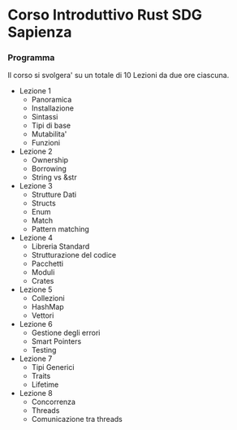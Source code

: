 # Corso Introduttivo Rust SDG Sapienza

### Programma

Il corso si svolgera' su un totale di 10 Lezioni da due ore ciascuna.


- Lezione 1
  - Panoramica
  - Installazione
  - Sintassi
  - Tipi di base
  - Mutabilita'
  - Funzioni
- Lezione 2
  - Ownership
  - Borrowing
  - String vs &str
- Lezione 3
  - Strutture Dati
  - Structs
  - Enum
  - Match
  - Pattern matching
- Lezione 4
  - Libreria Standard
  - Strutturazione del codice
  - Pacchetti
  - Moduli
  - Crates
- Lezione 5
  - Collezioni
  - HashMap
  - Vettori
- Lezione 6
  - Gestione degli errori
  - Smart Pointers
  - Testing
- Lezione 7
  - Tipi Generici
  - Traits
  - Lifetime
- Lezione 8
  - Concorrenza
  - Threads
  - Comunicazione tra threads


